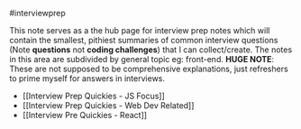 #interviewprep

This note serves as a the hub page for interview prep notes which will contain the smallest, pithiest summaries of common interview questions (Note **questions** not **coding challenges**) that I can collect/create. The notes in this area are subdivided by general topic eg: front-end. **HUGE NOTE**: These are not supposed to be comprehensive explanations, just refreshers to prime myself for answers in interviews. 

- [[Interview Prep Quickies - JS Focus]]
- [[Interview Prep Quickies - Web Dev Related]]
- [[Interview Pre Quickies - React]]